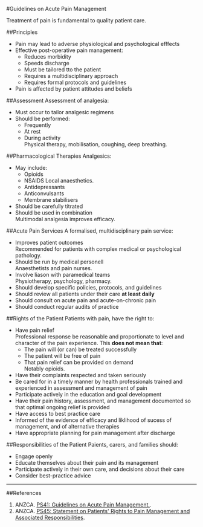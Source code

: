 #Guidelines on Acute Pain Management

Treatment of pain is fundamental to quality patient care.

##Principles
* Pain may lead to adverse physiological and psychological efffects
* Effective post-operative pain management:
	* Reduces morbidity
	* Speeds discharge
	* Must be tailored tto the patient
	* Requires a multidisciplinary approach
	* Requires formal protocols and guidelines
* Pain is affected by patient attitudes and beliefs


##Assessment
Assessment of analgesia:
* Must occur to tailor analgesic regimens
* Should be performed:
	* Frequently
	* At rest
	* During activity  
	Physical therapy, mobilisation, coughing, deep breathing.


##Pharmacological Therapies
Analgesics:
* May include:
	* Opioids
	* NSAIDS
	Local anaesthetics.
	* Antidepressants
	* Anticonvulsants
	* Membrane stabilisers
* Should be carefully titrated
* Should be used in combination  
Multimodal analgesia improves efficacy.


##Acute Pain Services
A formalised, multidisciplinary pain service:
* Improves patient outcomes  
Recommended for patients with complex medical or psychological pathology.
* Should be run by medical personell  
Anaesthetists and pain nurses.
* Involve liason with paramedical teams  
Physiotherapy, psychology, pharmacy.
* Should develop specific policies, protocols, and guidelines
* Should review all patients under their care **at least daily**
* Should consult on acute pain and acute-on-chronic pain
* Should conduct regular audits of practice

##Rights of the Patient
Patients with pain, have the right to:
* Have pain relief  
Professional response be reasonable and proportionate to level and character of the pain experience. This **does not mean that**:
	* The pain will (or can) be treated successfully
	* The patient will be free of pain
	* That pain relief can be provided on demand  
	Notably opioids.
* Have their complaints respected and taken seriously
* Be cared for in a timely manner by health professionals trained and experienced in assessment and management of pain
* Participate actively in the education and goal development
* Have their pain history, assessment, and management documented so that optimal ongoing relief is provided
* Have access to best practice care
* Informed of the evidence of efficacy and liklihood of sucess of management, and of alternative therapies
* Have appropriate planning for pain management after discharge

##Responsibilities of the Patient
Paients, carers, and families should:
* Engage openly
* Educate themselves about their pain and its management
* Participate actively in their own care, and decisions about their care
* Consider best-practice advice


---
##References

1. ANZCA. [PS41: Guidelines on Acute Pain Management.](http://www.anzca.edu.au/Documents/ps41-2013-guidelines-on-acute-pain-management.pdf).
2. ANZCA. [PS45: Statement on Patients' Rights to Pain Management and Associated Responsibilities](http://www.anzca.edu.au/Documents/ps45-2010-statement-on-patients-rights-to-pain-man.pdf).